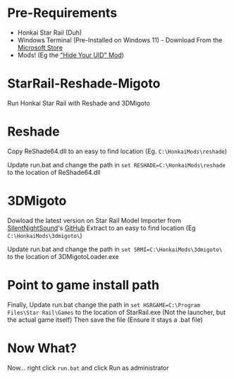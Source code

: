 # Pre-Requirements

 - Honkai Star Rail (Duh)
 - Windows Terminal (Pre-Installed on Windows 11) - Download From the [Microsoft Store](https://apps.microsoft.com/store/detail/windows-terminal/9N0DX20HK701)
 - Mods! (Eg the ["Hide Your UID" Mod](https://gamebanana.com/mods/460109))

# StarRail-Reshade-Migoto
Run Honkai Star Rail with Reshade and 3DMigoto

# Reshade
Copy ReShade64.dll to an easy to find location (Eg. `C:\HonkaiMods\reshade`)

Update run.bat and change the path in `set RESHADE=C:\HonkaiMods\reshade` to the location of ReShade64.dll 

# 3DMigoto

Dowload the latest version on Star Rail Model Importer from [SilentNightSound](https://github.com/SilentNightSound)'s  [GitHub](https://github.com/SilentNightSound/SR-Model-Importer/releases)
Extract to an easy to find location (Eg `C:\HonkaiMods\3dmigoto\`)

Update run.bat and change the path in `set SRMI=C:\HonkaiMods\3dmigoto\` to the location of 3DMigotoLoader.exe

# Point to game install path

Finally, Update run.bat change the path in `set HSRGAME=C:\Program Files\Star Rail\Games` to the location of StarRail.exe (Not the launcher, but the actual game itself)
Then save the file (Ensure it stays a .bat file)

# Now What?

Now... right click `run.bat` and click Run as administrator 

